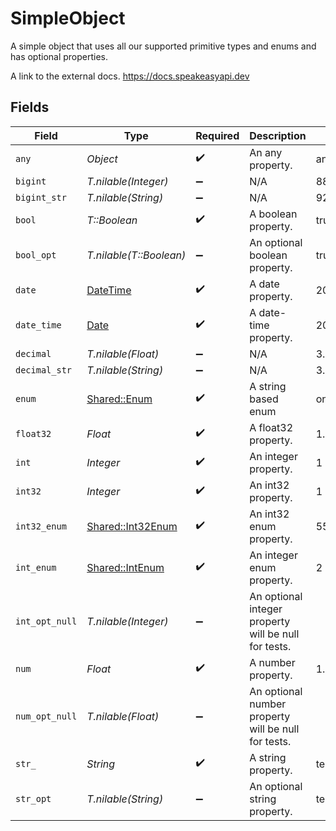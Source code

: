 # SimpleObject

A simple object that uses all our supported primitive types and enums and has optional properties.

A link to the external docs.
<https://docs.speakeasyapi.dev>


## Fields

| Field                                                                        | Type                                                                         | Required                                                                     | Description                                                                  | Example                                                                      |
| ---------------------------------------------------------------------------- | ---------------------------------------------------------------------------- | ---------------------------------------------------------------------------- | ---------------------------------------------------------------------------- | ---------------------------------------------------------------------------- |
| `any`                                                                        | *Object*                                                                     | :heavy_check_mark:                                                           | An any property.                                                             | any                                                                          |
| `bigint`                                                                     | *T.nilable(Integer)*                                                         | :heavy_minus_sign:                                                           | N/A                                                                          | 8821239038968084                                                             |
| `bigint_str`                                                                 | *T.nilable(String)*                                                          | :heavy_minus_sign:                                                           | N/A                                                                          | 9223372036854775808                                                          |
| `bool`                                                                       | *T::Boolean*                                                                 | :heavy_check_mark:                                                           | A boolean property.                                                          | true                                                                         |
| `bool_opt`                                                                   | *T.nilable(T::Boolean)*                                                      | :heavy_minus_sign:                                                           | An optional boolean property.                                                | true                                                                         |
| `date`                                                                       | [DateTime](https://ruby-doc.org/stdlib-2.6.1/libdoc/date/rdoc/DateTime.html) | :heavy_check_mark:                                                           | A date property.                                                             | 2020-01-01                                                                   |
| `date_time`                                                                  | [Date](https://ruby-doc.org/stdlib-2.6.1/libdoc/date/rdoc/Date.html)         | :heavy_check_mark:                                                           | A date-time property.                                                        | 2020-01-01T00:00:00.000001Z                                                  |
| `decimal`                                                                    | *T.nilable(Float)*                                                           | :heavy_minus_sign:                                                           | N/A                                                                          | 3.141592653589793                                                            |
| `decimal_str`                                                                | *T.nilable(String)*                                                          | :heavy_minus_sign:                                                           | N/A                                                                          | 3.14159265358979344719667586                                                 |
| `enum`                                                                       | [Shared::Enum](../../models/shared/enum.md)                                  | :heavy_check_mark:                                                           | A string based enum                                                          | one                                                                          |
| `float32`                                                                    | *Float*                                                                      | :heavy_check_mark:                                                           | A float32 property.                                                          | 1.1                                                                          |
| `int`                                                                        | *Integer*                                                                    | :heavy_check_mark:                                                           | An integer property.                                                         | 1                                                                            |
| `int32`                                                                      | *Integer*                                                                    | :heavy_check_mark:                                                           | An int32 property.                                                           | 1                                                                            |
| `int32_enum`                                                                 | [Shared::Int32Enum](../../models/shared/int32enum.md)                        | :heavy_check_mark:                                                           | An int32 enum property.                                                      | 55                                                                           |
| `int_enum`                                                                   | [Shared::IntEnum](../../models/shared/intenum.md)                            | :heavy_check_mark:                                                           | An integer enum property.                                                    | 2                                                                            |
| `int_opt_null`                                                               | *T.nilable(Integer)*                                                         | :heavy_minus_sign:                                                           | An optional integer property will be null for tests.                         |                                                                              |
| `num`                                                                        | *Float*                                                                      | :heavy_check_mark:                                                           | A number property.                                                           | 1.1                                                                          |
| `num_opt_null`                                                               | *T.nilable(Float)*                                                           | :heavy_minus_sign:                                                           | An optional number property will be null for tests.                          |                                                                              |
| `str_`                                                                       | *String*                                                                     | :heavy_check_mark:                                                           | A string property.                                                           | test                                                                         |
| `str_opt`                                                                    | *T.nilable(String)*                                                          | :heavy_minus_sign:                                                           | An optional string property.                                                 | testOptional                                                                 |
